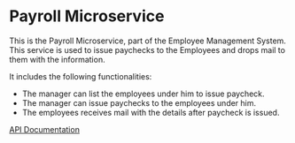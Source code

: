 # Payroll Microservice

This is the Payroll Microservice, part of the Employee Management System.
This service is used to issue paychecks to the Employees and drops mail to them with the information.

It includes the following functionalities:
  <ul>
  <li>The manager can list the employees under him to issue paycheck.</li>
  <li>The manager can issue paychecks to the employees under him.</li>
  <li>The employees receives mail with the details after paycheck is issued.</li>
  </ul>

<a href="https://documenter.getpostman.com/view/10075006/UzQyq3pb" > API Documentation </a>
